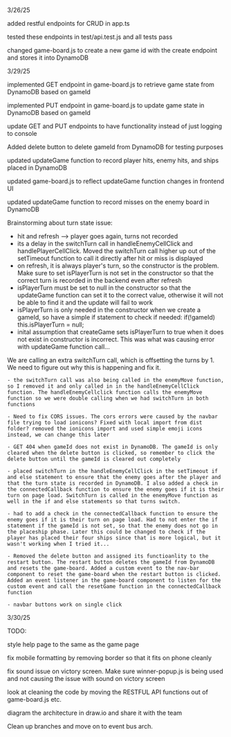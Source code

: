 3/26/25

added restful endpoints for CRUD in app.ts

tested these endpoints in test/api.test.js and all tests pass

changed game-board.js to create a new game id with the create endpoint
and stores it into DynamoDB


3/29/25 

implemented GET endpoint in game-board.js to retrieve game state from DynamoDB based on gameId 

implemented PUT endpoint in game-board.js to update game state in DynamoDB based on gameId 

update GET and PUT endpoints to have functionality instead of just logging to console 

Added delete button to delete gameId from DynamoDB for testing purposes 

updated updateGame function to record player hits, enemy hits, and ships placed in DynamoDB  

updated game-board.js to reflect updateGame function changes in frontend UI 

updated updateGame function to record misses on the enemy board in DynamoDB 

Brainstorming about turn state issue: 
- hit and refresh --> player goes again, turns not recorded 
- its a delay in the switchTurn call in handleEnemyCellClick and handlePlayerCellClick. Moved the switchTurn call higher up out of the setTimeout function to call it directly after hit or miss is displayed 
- on refresh, it is always player's turn, so the constructor is the problem. Make sure to set isPlayerTurn is not set in the constructor so that the correct turn is recorded in the backend even after refresh
- isPlayerTurn must be set to null in the constructor so that the updateGame function can set it to the correct value, otherwise it will not be able to find it and the update will fail to work 
- isPlayerTurn is only needed in the constructor when we create a gameId, so have a simple if statement to check if needed: if(!gameId) this.isPlayerTurn = null; 
- inital assumption that createGame sets isPlayerTurn to true when it does not exist in constructor is incorrect. This was what was causing error with updateGame function call... 


We are calling an extra switchTurn call, which is offsetting the turns by 1. We need to figure out why this is happening and fix it.  

    - the switchTurn call was also being called in the enemyMove function, so I removed it and only called in in the handleEnemyCellClick function. The handleEnemyCellclick function calls the enemyMove function so we were double calling when we had switchTurn in both functions 

    - Need to fix CORS issues. The cors errors were caused by the navbar file trying to load ionicons? Fixed with local import from dist folder? removed the ionicons import and used simple emoji icons instead, we can change this later

    - GET 404 when gameId does not exist in DynamoDB. The gameId is only cleared when the delete button is clicked, so remember to click the delete button until the gameId is cleared out completely  

    - placed switchTurn in the handleEnemyCellClick in the setTimeout if and else statement to ensure that the enemy goes after the player and that the turn state is recorded in DynamoDB. I also added a check in the connectedCallback function to ensure the enemy goes if it is their turn on page load. SwitchTurn is called in the enemyMove function as well in the if and else statements so that turns switch. 

    - had to add a check in the connectedCallback function to ensure the enemy goes if it is their turn on page load. Had to not enter the if statement if the gameId is not set, so that the enemy does not go in the placeship phase. Later this could be changed to check if the player has placed their four ships since that is more logical, but it wasn't working when I tried it... 

    - Removed the delete button and assigned its functioanlity to the restart button. The restart button deletes the gameId from DynamoDB and resets the game-board. Added a custom event to the nav-bar component to reset the game-board when the restart button is clicked. Added an event listener in the game-board component to listen for the custom event and call the resetGame function in the connectedCallback function 

    - navbar buttons work on single click

3/30/25 

TODO: 

style help page to the same as the game page 

fix mobile formatting by removing border so that it fits on phone cleanly 

fix sound issue on victory screen. Make sure winner-popup.js is being used and not causing the issue with sound on victory screen 

look at cleaning the code by moving the RESTFUL API functions out of game-board.js etc. 

diagram the architecture in draw.io and share it with the team 

Clean up branches and move on to event bus arch. 
